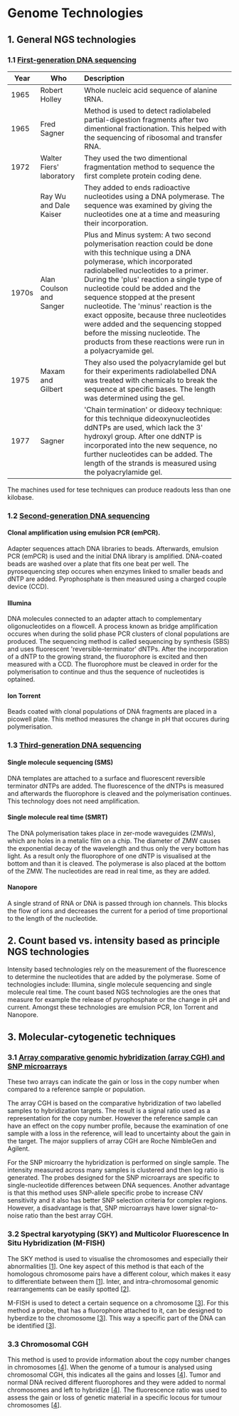 # Genome Technologies

## 1. General NGS technologies

### 1.1 [First-generation DNA sequencing](https://internal.baudisgroup.org/pdf/2016-01-15___Heather_and_Chain__The-sequence-of-sequencers__Genomics.pdf)

|Year | Who | Description |
|-----|-----|:------------|
|1965|Robert Holley|Whole nucleic acid sequence of alanine tRNA.|
|1965|Fred Sagner|Method is used to detect radiolabeled partial-digestion fragments after two dimentional fractionation. This helped with the sequencing of ribosomal and transfer RNA.|
|1972|Walter Fiers' laboratory|They used the two dimentional fragmentation method to sequence the first complete protein coding dene.|
||Ray Wu and Dale Kaiser|They added to ends radioactive nucleotides using a DNA polymerase. The sequence was examined by giving the nucleotides one at a time and measuring their incorporation.|
|1970s|Alan Coulson and Sanger|Plus and Minus system: A two second polymerisation reaction could be done with this technique using a DNA polymerase, which incorporated radiolabelled nucleotides to a primer. During the 'plus' reaction a single type of nucleotide could be added and the sequence stopped at the present nucleotide. The 'minus' reaction is the exact opposite, because three nucleotides were added and the sequencing stopped before the missing nucleotide. The products from these reactions were run in a polyacryamide gel.|
|1975|Maxam and Gilbert|They also used the polyacrylamide gel but for their experiments radiolabelled DNA was treated with chemicals to break the sequence at specific bases. The length was determined using the gel.|
|1977|Sagner|'Chain termination' or dideoxy technique: for this technique dideoxynucleotides ddNTPs are used, which lack the 3' hydroxyl group. After one ddNTP is incorporated into the new sequence, no further nucleotides can be added. The length of the strands is measured using the polyacrylamide gel.|

The machines used for tese techniques can produce readouts less than one kilobase.

### 1.2 [Second-generation DNA sequencing](https://internal.baudisgroup.org/pdf/2016-01-15___Heather_and_Chain__The-sequence-of-sequencers__Genomics.pdf)

#### Clonal amplification using emulsion PCR (emPCR).

Adapter sequences attach DNA libraries to beads. Afterwards, emulsion PCR (emPCR) is used and the initial DNA library is amplified. DNA-coated beads are washed over a plate that fits one beat per well. The pyrosequencing step occures when enzymes linked to smaller beads and dNTP are added. Pyrophosphate is then measured using a charged couple device (CCD).

#### Illumina

DNA molecules connected to an adapter attach to complementary oligonucleotides on a flowcell. A process known as bridge amplification occures when during the solid phase PCR clusters of clonal populations are produced. The sequencing method is called sequencing by synthesis (SBS) and uses fluorescent 'reversible-terminator' dNTPs. After the incorporation of a dNTP to the growing strand, the fluorophore is excited and then measured with a CCD. The fluorophore must be cleaved in order for the polymerisation to continue and thus the sequence of nucleotides is optained.  

#### Ion Torrent

Beads coated with clonal populations of DNA fragments are placed in a picowell plate. This method measures the change in pH that occures during polymerisation.


### 1.3 [Third-generation DNA sequencing](https://internal.baudisgroup.org/pdf/2016-01-15___Heather_and_Chain__The-sequence-of-sequencers__Genomics.pdf)

#### Single molecule sequencing (SMS)
DNA templates are attached to a surface and fluorescent reversible terminator dNTPs are added. The fluorescence of the dNTPs is measured and afterwards the fluorophore is cleaved and the polymerisation continues. This technology does not need amplification.

#### Single molecule real time (SMRT)

The DNA polymerisation takes place in zer-mode waveguides (ZMWs), which are holes in a metalic film on a chip. The diameter of ZMW causes the exponential decay of the wavelength and thus only the very bottom has light. As a result only the fluorophore of one dNTP is visualised at the bottom and than it is cleaved. The polymerase is also placed at the bottom of the ZMW. The nucleotides are read in real time, as they are added.  

#### Nanopore

A single strand of RNA or DNA is passed through ion channels. This blocks the flow of ions and decreases the current for a period of time proportional to the length of the nucleotide.


## 2. Count based vs. intensity based as principle NGS technologies

Intensity based technologies rely on the measurement of the fluorescence to determine the nucleotides that are added by the polymerase. Some of technologies include: Illumina, single molecule sequencing and single molecule real time. The count based NGS technologies are the ones that measure for example the release of pyrophosphate or the change in pH and current. Amongst these technologies are emulsion PCR, Ion Torrent and Nanopore.

## 3. Molecular-cytogenetic techniques

### 3.1 [Array comparative genomic hybridization (array CGH) and SNP microarrays](https://internal.baudisgroup.org/pdf/2011-05-12___Eichler_et_al__Review_structural_variations_arrays__NatRevGen.pdf)

These two arrays can indicate the gain or loss in the copy number when compared to a reference sample or population. 

The array CGH is based on the comparative hybridization of two labelled samples to hybridization targets. The result is a signal ratio used as a representation for the copy number. However the reference sample can have an effect on the copy number profile, because the examination of one sample with a loss in the reference, will lead to uncertainty about the gain in the target. The major suppliers of array CGH are Roche NimbleGen and Agilent. 

For the SNP microarry the hybridization is performed on single sample. The intensity measured across many samples is clustered and then log ratio is generated. The probes designed for the SNP microarrays are specific to single-nucleotide differences between DNA sequences. Another advantage is that this method uses SNP-allele specific probe to increase CNV sensitivity and it also has better SNP selection criteria for complex regions. However, a disadvantage is that, SNP microarrays have lower signal-to-noise ratio than the best array CGH.

### 3.2 Spectral karyotyping (SKY) and Multicolor Fluorescence In Situ Hybridization (M-FISH)

The SKY method is used to visualise the chromosomes and especially their abnormalities [[1]]. One key aspect of this method is that each of the homologous chromosome pairs have a different colour, which makes it easy to differentiate between them [[1]]. Inter, and intra-chromosomal genomic rearrangements can be easily spotted [[2]]. 

M-FISH is used to detect a certain sequence on a chromosome [[3]]. For this method a probe, that has a fluorophore attached to it, can be designed to hyberdize to the chromosome [[3]]. This way a specific part of the DNA can be identified [[3]]. 

[1]: https://www.genome.gov/genetics-glossary/Spectral-Karyotype#:~:text=Spectral%20karyotype%20(SKY)%20is%20a,compared%20with%20a%20conventional%20karyotype.
[2]: https://www.sciencedirect.com/topics/biochemistry-genetics-and-molecular-biology/spectral-karyotyping
[3]: https://www.genome.gov/genetics-glossary/Fluorescence-In-Situ-Hybridization#:~:text=%E2%80%8BFluorescence%20In%20Situ%20Hybridization%20(FISH)&text=Fluorescence%20in%20situ%20hybridization%20(FISH)%20is%20a%20laboratory%20technique%20for,fluorescent%20molecule%20attached%20to%20it.

### 3.3 Chromosomal CGH

This method is used to provide information about the copy number changes in chromosomes [[4]]. When the genome of a tumour is analysed using chromosomal CGH, this indicates all the gains and losses [[4]]. Tumor and normal DNA recived different fluorophores and they were added to normal chromosomes and left to hybridize [[4]]. The fluorescence ratio was used to assess the gain or loss of genetic material in a specific locous for tumour chromosomes [[4]]. 

[4]: https://www.ncbi.nlm.nih.gov/pmc/articles/PMC395705/

